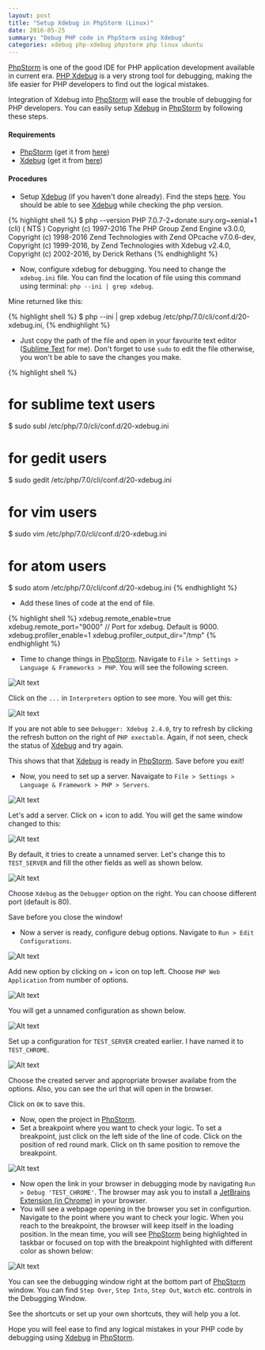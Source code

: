 ```yaml
---
layout: post
title: "Setup Xdebug in PhpStorm (Linux)"
date: 2016-05-25
summary: "Debug PHP code in PhpStorm using Xdebug"
categories: xdebug php-xdebug phpstorm php linux ubuntu
---
```


<a href="https://www.jetbrains.com/phpstorm/" target="_blank">PhpStorm</a> is one of the good IDE for PHP application development available in current era. <a href="https://xdebug.org/" target="_blank">PHP Xdebug</a> is a very strong tool for debugging, making the life easier for <a class="http://www.php.net/" target="_blank">PHP</a> developers to find out the logical mistakes.

Integration of Xdebug into <a href="https://www.jetbrains.com/phpstorm/" target="_blank">PhpStorm</a> will ease the trouble of debugging for <a class="http://www.php.net/" target="_blank">PHP</a> developers. You can easily setup <a href="https://xdebug.org/" target="_blank">Xdebug</a> in <a href="https://www.jetbrains.com/phpstorm/" target="_blank">PhpStorm</a> by following these steps.

#### Requirements
* <a href="https://www.jetbrains.com/phpstorm/" target="_blank">PhpStorm</a> (get it from <a href="https://www.jetbrains.com/phpstorm/download/" target="\_blank">here</a>)
* <a href="https://xdebug.org/" target="_blank">Xdebug</a> (get it from <a href="https://xdebug.org/download.php" target="_blank">here</a>)


#### Procedures
* Setup <a href="https://xdebug.org/" target="_blank">Xdebug</a> (if you haven't done already). Find the steps <a href="{{site.baseurl}}/xdebug/php-xdebug/php/linux/ubuntu/2016/05/24/setup-xdebug-in-ubuntu/" target="_blank">here</a>.
You should be able to see <a href="https://xdebug.org/" target="_blank">Xdebug</a> while checking the php version.

{% highlight shell %}
$ php --version
PHP 7.0.7-2+donate.sury.org~xenial+1 (cli) ( NTS )
Copyright (c) 1997-2016 The PHP Group
Zend Engine v3.0.0, Copyright (c) 1998-2016 Zend Technologies
    with Zend OPcache v7.0.6-dev, Copyright (c) 1999-2016, by Zend Technologies
    with Xdebug v2.4.0, Copyright (c) 2002-2016, by Derick Rethans
{% endhighlight %}

* Now, configure xdebug for debugging. You need to change the `xdebug.ini` file. You can find the location of file using this command using terminal: `php --ini | grep xdebug`.

Mine returned like this:

{% highlight shell %}
$ php --ini | grep xdebug
/etc/php/7.0/cli/conf.d/20-xdebug.ini,
{% endhighlight %}

* Just copy the path of the file and open in your favourite text editor (<a href="https://www.sublimetext.com/" target="_blank">Sublime Text</a> for me). Don't forget to use `sudo` to edit the file otherwise, you won't be able to save the changes you make.

{% highlight shell %}
# for sublime text users
$ sudo subl /etc/php/7.0/cli/conf.d/20-xdebug.ini

# for gedit users
$ sudo gedit /etc/php/7.0/cli/conf.d/20-xdebug.ini

# for vim users
$ sudo vim /etc/php/7.0/cli/conf.d/20-xdebug.ini

# for atom users
$ sudo atom /etc/php/7.0/cli/conf.d/20-xdebug.ini
{% endhighlight %}

* Add these lines of code at the end of file.

{% highlight shell %}
xdebug.remote_enable=true
xdebug.remote_port="9000"   // Port for xdebug. Default is 9000.
xdebug.profiler_enable=1
xdebug.profiler_output_dir="/tmp"
{% endhighlight %}

* Time to change things in <a href="https://www.jetbrains.com/phpstorm/" target="_blank">PhpStorm</a>. Navigate to `File > Settings > Language & Frameworks > PHP`. You will see the following screen.

![Alt text]({{site.baseurl}}/images/xdebug-phpstorm/xdebug-phpstorm-1.png "PhpStorm PHP")

Click on the `...` in `Interpreters` option to see more. You will get this:

![Alt text]({{site.baseurl}}/images/xdebug-phpstorm/xdebug-phpstorm-2.png "PhpStorm PHP Debugger")

If you are not able to see `Debugger: Xdebug 2.4.0`, try to refresh by clicking the refresh button on the right of `PHP exectable`. Again, if not seen, check the status of <a href="https://xdebug.org/" target="_blank">Xdebug</a> and try again.

This shows that that <a href="https://xdebug.org/" target="_blank">Xdebug</a> is ready in <a href="https://www.jetbrains.com/phpstorm/" target="_blank">PhpStorm</a>. Save before you exit!

* Now, you need to set up a server. Navaigate to `File > Settings > Language & Framework > PHP > Servers`.

![Alt text]({{site.baseurl}}/images/xdebug-phpstorm/xdebug-phpstorm-3.png "PhpStorm PHP Servers")

Let's add a server. Click on <span class="dark-green">+</span> icon to add. You will get the same window changed to this:

![Alt text]({{site.baseurl}}/images/xdebug-phpstorm/xdebug-phpstorm-4.png "PhpStorm PHP Servers - Add new")

By default, it tries to create a unnamed server. Let's change this to `TEST_SERVER` and fill the other fields as well as shown below.

![Alt text]({{site.baseurl}}/images/xdebug-phpstorm/xdebug-phpstorm-5.png "PhpStorm PHP Servers - Test Server")

Choose `Xdebug` as the `Debugger` option on the right. You can choose different port (default is 80).

Save before you close the window!

* Now a server is ready, configure debug options. Navigate to `Run > Edit Configurations`.

![Alt text]({{site.baseurl}}/images/xdebug-phpstorm/xdebug-phpstorm-6.png "PhpStorm PHP Servers - Configure Debug Options")

Add new option by clicking on <span class="dark-green">+</span> icon on top left. Choose `PHP Web Application` from number of options.

![Alt text]({{site.baseurl}}/images/xdebug-phpstorm/xdebug-phpstorm-7.png "PhpStorm PHP Servers - New Configuration")

You will get a unnamed configuration as shown below.

![Alt text]({{site.baseurl}}/images/xdebug-phpstorm/xdebug-phpstorm-8.png "PhpStorm PHP Servers - PHP Web Application")

Set up a configuration for `TEST_SERVER` created earlier. I have named it to `TEST_CHROME`.

![Alt text]({{site.baseurl}}/images/xdebug-phpstorm/xdebug-phpstorm-9.png "PhpStorm PHP Servers - New Configuration")

Choose the created server and appropriate browser availabe from the options. Also, you can see the url that will open in the browser.

Click on `OK` to save this.

* Now, open the project in <a href="https://www.jetbrains.com/phpstorm/" target="_blank">PhpStorm</a>.
* Set a breakpoint where you want to check your logic. To set a breakpoint, just click on the left side of the line of code. Click on the position of red round mark. Click on th same position to remove the breakpoint.

![Alt text]({{site.baseurl}}/images/xdebug-phpstorm/xdebug-phpstorm-10.png "PhpStorm PHP Servers - PhpStorm Breakpoint")

* Now open the link in your browser in debugging mode by navigating `Run > Debug 'TEST_CHROME'`. The browser may ask you to install a <a href="https://chrome.google.com/webstore/detail/jetbrains-ide-support/hmhgeddbohgjknpmjagkdomcpobmllji" target="_blank">JetBrains Extension (in Chrome)</a> in your browser.
* You will see a webpage opening in the browser you set in configurtion. Navigate to the point where you want to check your logic. When you reach to the breakpoint, the browser will keep itself in the loading position. In the mean time, you will see <a href="https://www.jetbrains.com/phpstorm/" target="_blank">PhpStorm</a> being highlighted in taskbar or focused on top with the breakpoint highlighted with different color as shown below:

![Alt text]({{site.baseurl}}/images/xdebug-phpstorm/xdebug-phpstorm-11.png "PhpStorm PHP Servers - PhpStorm Highlighted Breakpoint")

You can see the debugging window right at the bottom part of <a href="https://www.jetbrains.com/phpstorm/" target="_blank">PhpStorm</a> window. You can find `Step Over`, `Step Into`, `Step Out`, `Watch` etc. controls in the Debugging Window.

See the shortcuts or set up your own shortcuts, they will help you a lot.

Hope you will feel ease to find any logical mistakes in your PHP code by debugging using <a href="https://xdebug.org/" target="_blank">Xdebug</a> in <a href="https://www.jetbrains.com/phpstorm/" target="_blank">PhpStorm</a>.

